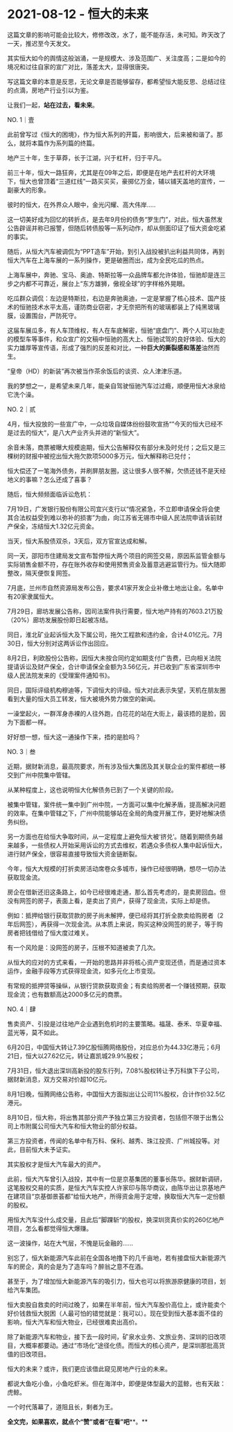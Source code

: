 # 2021-08-12 - 恒大的未来

这篇文章的影响可能会比较大，修修改改，水了，能不能存活，未可知。昨天改了一天，推迟至今天发文。

其实恒大如今的舆情这般汹涌，一是规模大、涉及范围广、关注度高；二是如今的境况和过往自家的宣广对比，落差太大，显得很唐突。

写这篇文章的本意是反思，无论文章是否能够留存，都希望恒大能反思、总结过往的点滴，房地产行业引以为鉴。

让我们一起，**站在过去，看未来**。

NO. 1｜壹

此前曾写过《恒大的困境》，作为恒大系列的开篇，影响很大，后来被和谐了。那么，就将本篇作为系列篇的终篇。

地产三十年，生于草莽，长于江湖，兴于杠杆，归于平凡。

前三十年，恒大一路狂奔，尤其是在09年之后，即便是在地产去杠杆的大环境下，恒大也曾顶着“三道红线”一路买买买，豪掷亿万金，辅以铺天盖地的宣传，一副豪大的形象。

彼时的恒大，在外界众人眼中，金光闪耀、高大伟岸.....

这一切美好成为回忆的转折点，是去年9月份的债务“罗生门”，对此，恒大虽然发公告辟谣并称已报警，但随后转债股等一系列动作，却从侧面印证了恒大资金吃紧的事实。

随后，从恒大汽车被调侃为“PPT造车”开始，到引入战投被扒出利益共同体，再到恒大汽车在上海车展的一系列操作，更是破圈而出，成为全民吃瓜的热点。

上海车展中，奔驰、宝马、奥迪、特斯拉等一众品牌车都允许体验，恒驰却是连三步之内都不可靠近，展台上“东方雄狮，傲视全球”的字样格外晃眼。

吃瓜群众调侃：左边是特斯拉，右边是奔驰奥迪，一定是掌握了核心技术、国产技术的恒驰技术水平太高，谨防商业窃密，才无奈把所有的玻璃都装上了纯黑玻璃膜，设置围台，严防死守。

这届车展瓜多，有人车顶维权，有人在车底解密，恒驰“底盘门”、两个人可以抬走的模型车等事件，和众宣广的文稿中恒驰的高大上、恒驰试驾的良好体验、恒大的实力雄厚等宣传语，形成了强烈的反差和对比，一种**巨大的撕裂感和落差**油然而生。

“皇帝（HD）的新装”再次被当作茶余饭后的谈资、众人津津乐道。

我的梦想之一，是希望未来几年，能亲自驾驶恒驰汽车过过瘾，顺便用恒大冰泉给它洗个澡。


NO. 2｜贰

4月，恒大投放的一些宣广中，一众垃圾自媒体纷纷鼓吹宣扬“”今天的恒大已经不是过去的恒大“，是八大产业齐头并进的“新恒大”。

余音未落，商票被曝大规模逾期，恒大公告解释仅有部分未及时兑付；之后又是三棵树的财报中被挖出恒大拖欠款项5000多万元，恒大解释称已兑付；

恒大偿还了一笔海外债务，并刷屏朋友圈，这让很多人很不解，欠债还钱不是天经地义的事嘛？怎么还成了喜事？

随后，恒大频频面临诉讼危机：

7月19日，广发银行股份有限公司宜兴支行以“情况紧急，不立即申请保全将会使其合法权益受到难以弥补的损害”为由，向江苏省无锡市中级人民法院申请诉前财产保全，冻结恒大1.32亿元资金。

当天，恒大系股债双杀，3天后，双方官宣达成和解。

同一天，邵阳市住建局发文宣布暂停恒大两个项目的网签交易，原因系监管金额与实际销售金额不符，存在账外收存和使用预售资金及蓄意逃避监管行为。恒大随即整改，隔天便恢复网签。

7月底，兰州市自然资源局发布公告，要求41家开发企业补缴土地出让金。名单中有20家隶属恒大。

7月29日，廊坊发展公告称，因司法案件执行需要，恒大地产持有的7603.21万股（20%）廊坊发展股份即日起被冻结。

同日，淮北矿业起诉恒大及下属公司，拖欠工程款和违约金，合计4.01亿元。7月30日，恒大分别对这两诉讼作出回应。

8月2日，利欧股份公告称，因恒大未按合同约定如期支付广告费，已向相关法院提请诉讼及财产保全，合计申请保全金额为3.56亿元，并已收到广东省深圳市中级人民法院发来的《受理案件通知书》。

同日，国际评级机构穆迪等，下调恒大的评级。恒大对此表示失望，天机在朋友圈看到大量的恒大员工转发，恒大被境外势力做空的新闻。

一澡堂起火，一群浑身赤裸的人往外跑，白花花的站在大街上，最该捂的是脸，因为下面都一样。

好好想一想，恒大这一通操作下来，捂的是脸吗？

NO. 3｜叁

近期，据财新消息，最高院要求，所有涉及恒大集团及其关联企业的案件都统一移交到广州中院集中管辖。

从某种程度上，这也说明恒大化解债务已到了一个关键的阶段。

被集中管辖，案件统一集中到广州中院，一方面可以集中化解矛盾，提高解决问题的效率。在集中管辖之下，广州中院能够站在全局的角度开展工作，更好地解决债务纠纷。

另一方面也在给恒大争取时间，从一定程度上避免恒大被‘挤兑’。随着到期债务越来越多，一些债权人开始采用诉讼的方式去维权，若遇众多债权人集中起诉恒大，进行财产保全，很容易直接导致恒大资金链断裂。

今年，恒大大规模的打折卖房活动席卷众多城市，操作已经很明确，想尽一切办法获取现金流。

房企在借新还旧这条路上，如今已经很难走通，那么首先考虑的，是卖房回血。但没有网签的房子，表面上看，是卖出了资产，获得了现金流，实际上却是债。

例如：抵押给银行获取贷款的房子尚未解押，便已经将其打折全款卖给购房者（2年后网签），再获得一次现金流。从本质上来说，购买这种没网签的房子，等于购房者把钱借给了恒大度过难关。

有一个风险是：没网签的房子，压根不知道被卖了几次。

从恒大的应对的方式来看，一开始的思路并非将核心资产变现还债，而是通过资本运作，金融手段等方式获得现金流，如多元化上市变现。

有常规的抵押贷等操纵，从银行贷款获取资金；有卖给购房者一个赚钱预期，获取现金流；也有数额高达2000多亿元的商票。

NO. 4｜肆

售卖资产、引投是过往地产企业遇到危机时的主要策略。福晟、泰禾、华夏幸福、蓝光等，莫不如此。

6月20日，中国恒大转让7.39亿股恒腾网络股份，对应总价为44.33亿港元；6月21日，恒大以27.62亿元，转让嘉凯城29.9%股权；

7月31日，恒大退出深圳高新投的股东行列，7.08%股权转让予万科旗下子公司，据财新消息，双方交易对价超10亿元。

8月1日晚，恒腾网络公告称，中国恒大方面拟出让公司11%股权，合计作价32.5亿港元。

8月10日，恒大称，将出售其部分资产予独立第三方投资者，包括但不限于出售公司上市附属公司恒大汽车和恒大物业的部分权益。

第三方投资者，传闻的名单中有万科、保利、越秀、珠江投资、广州城投等。对此，目前恒大未予证实。

其实股权才是恒大汽车最大的资产。

此前，恒大汽车曾引入战投，其中有一位是京基集团的董事长陈华。据财新调研，这笔股权交易的实质，是恒大汽车实控人许家印与陈华商议，由陈华出让京基地产在建项目“京基御景荟都”给恒大地产，所得资金用于定增，换取恒大汽车一定份额的股权。

用恒大汽车没什么成交量，且此后”脚踝斩“的股权，换深圳货真价实的260亿地产项目，怎么看都觉得恒大爆赚。

这一波操作，站在大气层，不愧是玩金融的......

别忘了，恒大新能源汽车此前在全国各地撸下的几千亩地，若有接盘恒大新能源汽车的房企，真的会是为了造车吗？醉翁之意不在酒。

甚至于，为了增加恒大新能源汽车的吸引力，恒大也可以将旅游原健康的项目，划给汽车集团。

恒大卖股自救卖的时间过晚了，如果在半年前，恒大汽车股价高位上，或许能卖个好价钱救恒大脱困（人最可怕的错觉就是：我可以）。现在受到恒大基本面不佳的影响，恒大汽车和恒大物业，已经很难卖出高价。

除了新能源汽车和物业，接下去一段时间，矿泉水业务、文旅业务、深圳的旧改项目，大概率都要动。通过“市场化”途径化债。而恒大的核心资产，是深圳那批高货值的旧改项目。

恒大的未来？或许，我们更应该借此窥见房地产行业的未来。


都说大鱼吃小鱼，小鱼吃虾米。但在海洋中，即便是体型最大的蓝鲸，也有天敌：虎鲸。

一个时代落幕了，道阻且长，剩者为王。

**全文完，如果喜欢，就点个“赞”或者“在看”吧****。**